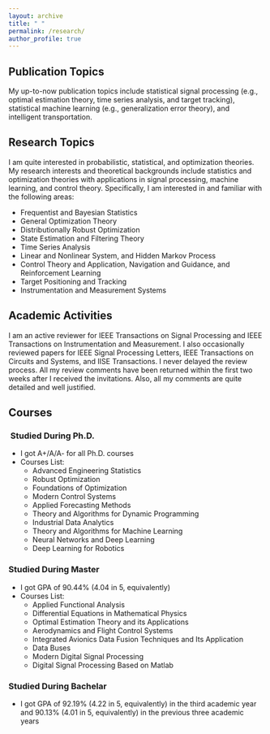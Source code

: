 ```yaml
---
layout: archive
title: " " 
permalink: /research/
author_profile: true
---
```


## Publication Topics
My up-to-now publication topics include statistical signal processing (e.g., optimal estimation theory, time series analysis, and target tracking), statistical machine learning (e.g., generalization error theory), and intelligent transportation. 

## Research Topics
I am quite interested in probabilistic, statistical, and optimization theories. My research interests and theoretical backgrounds include statistics and optimization theories with applications in signal processing, machine learning, and control theory. Specifically, I am interested in and familiar with the following areas:
* Frequentist and Bayesian Statistics
* General Optimization Theory
* Distributionally Robust Optimization
* State Estimation and Filtering Theory
* Time Series Analysis
* Linear and Nonlinear System, and Hidden Markov Process
* Control Theory and Application, Navigation and Guidance, and Reinforcement Learning
* Target Positioning and Tracking
* Instrumentation and Measurement Systems

## Academic Activities
I am an active reviewer for IEEE Transactions on Signal Processing and IEEE Transactions on Instrumentation and Measurement. I also occasionally reviewed papers for IEEE Signal Processing Letters, IEEE Transactions on Circuits and Systems, and IISE Transactions. I never delayed the review process. All my review comments have been returned within the first two weeks after I received the invitations. Also, all my comments are quite detailed and well justified.

## Courses
### &nbsp;Studied During Ph.D.
* I got A+/A/A- for all Ph.D. courses
* Courses List:
  - Advanced Engineering Statistics
  - Robust Optimization
  - Foundations of Optimization
  - Modern Control Systems
  - Applied Forecasting Methods
  - Theory and Algorithms for Dynamic Programming
  - Industrial Data Analytics
  - Theory and Algorithms for Machine Learning
  - Neural Networks and Deep Learning
  - Deep Learning for Robotics
### Studied During Master
* I got GPA of 90.44% (4.04 in 5, equivalently)
* Courses List:
  - Applied Functional Analysis
  - Differential Equations in Mathematical Physics
  - Optimal Estimation Theory and its Applications
  - Aerodynamics and Flight Control Systems
  - Integrated Avionics Data Fusion Techniques and Its Application
  - Data Buses
  - Modern Digital Signal Processing
  - Digital Signal Processing Based on Matlab
### Studied During Bachelar
* I got GPA of 92.19% (4.22 in 5, equivalently) in the third academic year and 90.13% (4.01 in 5, equivalently) in the previous three academic years



